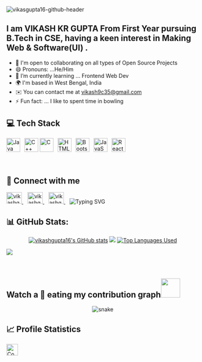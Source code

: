 ![vikasgupta16-github-header](https://user-images.githubusercontent.com/74038190/225813708-98b745f2-7d22-48cf-9150-083f1b00d6c9.gif)

## I am VIKASH KR GUPTA From First Year pursuing B.Tech in CSE, having a keen interest in Making Web & Software(UI) .

- 🤝 I'm open to collaborating on all types of Open Source Projects
- 😄 Pronouns: ...He/Him
- 🌱 I’m currently learning ... Frontend Web Dev
- 🌍 I'm based in West Bengal, India
- ✉️ You can contact me at [vikash9c35@gmail.com](mailto:vikash9c35@gmail.com)
- ⚡ Fun fact: ... I like to spent time in bowling 

## 💻 Tech Stack

<p align="left">
  <a href="https://www.oracle.com/java/" target="_blank" rel="noreferrer"><img src="https://raw.githubusercontent.com/danielcranney/readme-generator/main/public/icons/skills/java-colored.svg" width="36" height="36" alt="Java" /></a>&ensp; 
<img src="https://cdn.worldvectorlogo.com/logos/c.svg" width=36 height=36 alt="C++">
  <a href="https://en.wikipedia.org/wiki/C_(programming_language)" target="_blank" rel="noreferrer"><img src="https://raw.githubusercontent.com/danielcranney/readme-generator/main/public/icons/skills/c-colored.svg" width="36" height="36" alt="C" /></a>&ensp;
  <a href="https://developer.mozilla.org/en-US/docs/Glossary/HTML5" target="_blank" rel="noreferrer"><img src="https://raw.githubusercontent.com/danielcranney/readme-generator/main/public/icons/skills/html5-colored.svg" width="36" height="36" alt="HTML5" /></a>&ensp;
  <a href="https://getbootstrap.com/" target="_blank" rel="noreferrer"><img src="https://raw.githubusercontent.com/danielcranney/readme-generator/main/public/icons/skills/bootstrap-colored.svg" width="36" height="36" alt="Bootstrap" /></a>&ensp;
  <a href="https://www.javascript.com/" target="_blank" rel="noreferrer"><img src="https://raw.githubusercontent.com/danielcranney/readme-generator/main/public/icons/skills/javascript-colored.svg" width="36" height="36" alt="JavaScript" /></a>&ensp;
  <a href="https://react.dev/" target="_blank" rel="noreferrer"><img src="https://raw.githubusercontent.com/danielcranney/readme-generator/main/public/icons/skills/react-colored.svg" width="36" height="36" alt="React" /></a>&ensp;
 
  
</p>
<br/>

## 🔗 Connect with me

<p align="left">
   <a href="https://in.linkedin.com/in/vikash-gupta-16devlop/" target="_blank">
      <img src="https://raw.githubusercontent.com/rahuldkjain/github-profile-readme-generator/master/src/images/icons/Social/linked-in-alt.svg" alt="vikashgupta16" height="30" width="40"/>
   </a>&ensp;
   
   <a href="https://www.instagram.com/gupta.16.vikash/" target="_blank">
      <img src="https://raw.githubusercontent.com/rahuldkjain/github-profile-readme-generator/master/src/images/icons/Social/instagram.svg" alt="vikashgupta16" height="30" width="40"/>
   </a>&ensp;
   
   <a href="https://x.com/GUPTA16VIKASH" target="_blank">
      <img src="https://raw.githubusercontent.com/rahuldkjain/github-profile-readme-generator/master/src/images/icons/Social/twitter.svg" alt="vikashgupta16" height="30" width="40"/>
   </a>&ensp;
   
   <img src="https://readme-typing-svg.herokuapp.com?font=Hack+Nerd+Font&duration=2000&pause=500&color=E6EDF3&random=false&width=435&lines=Feel+free+to+connect+with+me+%F0%9F%98%8A+" alt="Typing SVG"/>
</p>

## 📊 GitHub Stats:

<p align="center">
   <a href="#"><img src="https://github-readme-stats.vercel.app/api?username=vikashgupta16&show_icons=true&hide=&count_private=true&title_color=0891b2&text_color=ffffff&icon_color=0891b2&bg_color=1c1917&hide_border=true&show_icons=true&custom_title=My%20GitHub%20Stats&card_width=420px" alt="vikashgupta16's GitHub stats" /></a>
   <a href="#"><img src="https://github-readme-streak-stats.herokuapp.com/?user=vikashgupta16&stroke=ffffff&background=1c1917&ring=0891b2&fire=0891b2&currStreakNum=ffffff&currStreakLabel=0891b2&sideNums=ffffff&sideLabels=ffffff&dates=ffffff&hide_border=true&card_width=420px"/></a>
  <a href="#"><img src="https://github-readme-stats.vercel.app/api/top-langs/?username=vikashgupta16&layout=compact&theme=dark&show_icons=true&hide=&count_private=true&title_color=0891b2&text_color=ffffff&icon_color=0891b2&bg_color=1c1917&hide_border=true&show_icons=true&custom_title=Top%20Languages%20Used&card_width=420px" alt="Top Languages Used" /></a>
  
  <a href="#"><img src="https://github-readme-activity-graph.vercel.app/graph?username=vikashgupta16&theme=github-compact&custom_title=My%20GitHub%20Contribution%20Graph&radius=16&hide_border=true&area=true" /></a>
</p>
<br/>

## Watch a 🐍 eating my contribution graph<img src='https://media2.giphy.com/media/UQDSBzfyiBKvgFcSTw/giphy.gif?cid=ecf05e47p3cd513axbek3f56ti3jzizq8hincw20jauyyfyw&rid=giphy.gif' height="50px" width = "50px">
  
<p align="center">
  <img src="https://github.com/vikashgupta16/vikashgupta16/blob/main/github-user-contribution.svg" alt="snake"></center>
</p>

## 📈 Profile Statistics

<a href="https://github.com/vikashgupta16"><img height="30" title="Counter" src="https://komarev.com/ghpvc/?username=Dealer-09p&color=red&style=for-the-badge"></a>
<br/>


<!---
Dealer-09/Dealer-09 is a ✨ special ✨ repository because its `README.md` (this file) appears on your GitHub profile.
You can click the Preview link to take a look at your changes.
--->
